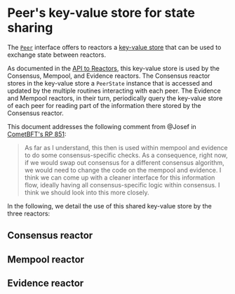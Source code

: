 # Peer's key-value store for state sharing

The [`Peer`][peer-iface] interface offers to reactors a [key-value store][peer-get-set]
that can be used to exchange state between reactors.

As documented in the [API to Reactors][pr-851], this key-value store is used by
the Consensus, Mempool, and Evidence reactors.
The Consensus reactor stores in the key-value store a `PeerState` instance that
is accessed and updated by the multiple routines interacting with each peer.
The Evidence and Mempool reactors, in their turn, periodically query the
key-value store of each peer for reading part of the information there stored
by the Consensus reactor.

This document addresses the following comment from @Josef in [CometBFT's RP 851][pr-851]:

> As far as I understand, this then is used within mempool and evidence to do
> some consensus-specific checks.
> As a consequence, right now, if we would swap out consensus for a different
> consensus algorithm, we would need to change the code on the mempool and
> evidence.
> I think we can come up with a cleaner interface for this information flow,
> ideally having all consensus-specific logic within consensus. I think we should
> look into this more closely.

In the following, we detail the use of this shared key-value store by the three
reactors:

## Consensus reactor

## Mempool reactor

## Evidence reactor


[pr-851]: https://github.com/cometbft/cometbft/pull/851

[peer-get-set]: https://github.com/cometbft/cometbft/blob/cason/758-reactors/spec/p2p/reactor/p2p-api.md#key-value-store
[peer-iface]: https://github.com/cometbft/cometbft/blob/main/p2p/peer.go
